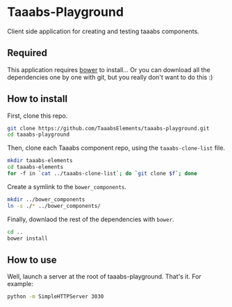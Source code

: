 # Taaabs-Playground

Client side application for creating and testing taaabs components.

## Required

This application requires [bower](https://bower.io/) to install... Or you can download all the dependencies one by one with git, but you really don't want to do this :)

## How to install

First, clone this repo.

```sh
git clone https://github.com/TaaabsElements/taaabs-playground.git
cd taaabs-playground
```

Then, clone each Taaabs component repo, using the `taaabs-clone-list` file.

```sh
mkdir taaabs-elements
cd taaabs-elements
for -f in `cat ../taaabs-clone-list`; do `git clone $f`; done
```

Create a symlink to the `bower_components`.

```sh
mkdir ../bower_components
ln -s ./* ../bower_components/
```

Finally, downlaod the rest of the dependencies with `bower`.

```sh
cd ..
bower install
```

## How to use

Well, launch a server at the root of taaabs-playground. That's it. For example:

```sh
python -m SimpleHTTPServer 3030
```
